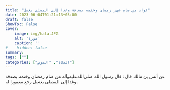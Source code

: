 ```yaml
---
title: "ثواب من صام شهر رمضان وختمه بصدقة وغدا إلى المصلى بغسل"
date: 2023-06-04T01:21:13+03:00
draft: false
ShowToc: False
cover:
    image: img/hala.JPG
    alt: 'صورة'
    caption: ''
#    hidden: false
summary: 
tags: [""]
categories: ["الصلاة", "الصوم"]
---
```

عن أنس بن مالك قال : قال
رسول الله صلى‌الله‌عليه‌وآله من صام رمضان وختمه بصدقة وغدا إلى المصلى بغسل
رجع مغفورا له.

